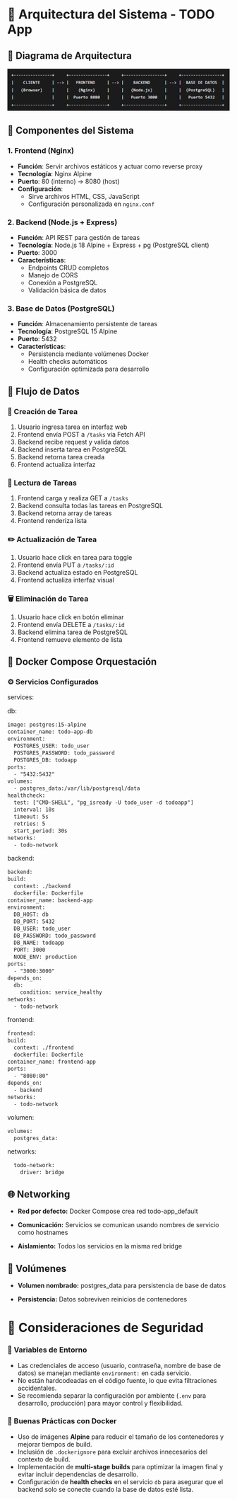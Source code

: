 # 📁 Arquitectura del Sistema - TODO App

## 🧭 Diagrama de Arquitectura

![Diagrama de Arquitectura](./img/Foto1.png)

## 🧩 Componentes del Sistema

### 1. Frontend (Nginx)
- **Función**: Servir archivos estáticos y actuar como reverse proxy
- **Tecnología**: Nginx Alpine
- **Puerto**: 80 (interno) → 8080 (host)
- **Configuración**: 
  - Sirve archivos HTML, CSS, JavaScript
  - Configuración personalizada en `nginx.conf`

### 2. Backend (Node.js + Express)
- **Función**: API REST para gestión de tareas
- **Tecnología**: Node.js 18 Alpine + Express + pg (PostgreSQL client)
- **Puerto**: 3000
- **Características**:
  - Endpoints CRUD completos
  - Manejo de CORS
  - Conexión a PostgreSQL
  - Validación básica de datos

### 3. Base de Datos (PostgreSQL)
- **Función**: Almacenamiento persistente de tareas
- **Tecnología**: PostgreSQL 15 Alpine
- **Puerto**: 5432
- **Características**:
  - Persistencia mediante volúmenes Docker
  - Health checks automáticos
  - Configuración optimizada para desarrollo

## 🔁 Flujo de Datos

### 📝 Creación de Tarea
1. Usuario ingresa tarea en interfaz web
2. Frontend envía POST a `/tasks` via Fetch API
3. Backend recibe request y valida datos
4. Backend inserta tarea en PostgreSQL
5. Backend retorna tarea creada
6. Frontend actualiza interfaz

### 📄 Lectura de Tareas
1. Frontend carga y realiza GET a `/tasks`
2. Backend consulta todas las tareas en PostgreSQL
3. Backend retorna array de tareas
4. Frontend renderiza lista

### ✏️ Actualización de Tarea
1. Usuario hace click en tarea para toggle
2. Frontend envía PUT a `/tasks/:id`
3. Backend actualiza estado en PostgreSQL
4. Frontend actualiza interfaz visual

### 🗑️ Eliminación de Tarea
1. Usuario hace click en botón eliminar
2. Frontend envía DELETE a `/tasks/:id`
3. Backend elimina tarea de PostgreSQL
4. Frontend remueve elemento de lista

## 🐳 Docker Compose Orquestación

### ⚙️ Servicios Configurados

services:

  db:
  
    image: postgres:15-alpine
    container_name: todo-app-db
    environment:
      POSTGRES_USER: todo_user
      POSTGRES_PASSWORD: todo_password
      POSTGRES_DB: todoapp
    ports:
      - "5432:5432"
    volumes:
      - postgres_data:/var/lib/postgresql/data
    healthcheck:
      test: ["CMD-SHELL", "pg_isready -U todo_user -d todoapp"]
      interval: 10s
      timeout: 5s
      retries: 5
      start_period: 30s
    networks:
      - todo-network

  backend:
  
    backend:
    build: 
      context: ./backend
      dockerfile: Dockerfile
    container_name: backend-app
    environment:
      DB_HOST: db
      DB_PORT: 5432
      DB_USER: todo_user
      DB_PASSWORD: todo_password
      DB_NAME: todoapp
      PORT: 3000
      NODE_ENV: production
    ports:
      - "3000:3000"  
    depends_on:
      db:
        condition: service_healthy
    networks:
      - todo-network

  frontend:
  
    frontend:
    build: 
      context: ./frontend
      dockerfile: Dockerfile
    container_name: frontend-app
    ports:
      - "8080:80"
    depends_on:
      - backend
    networks:
      - todo-network
      
  volumen:
    
    volumes:
      postgres_data:

  networks:
      
      todo-network:
        driver: bridge

## 🌐 Networking

- **Red por defecto:** Docker Compose crea red todo-app_default

- **Comunicación:** Servicios se comunican usando nombres de servicio como hostnames

- **Aislamiento:** Todos los servicios en la misma red bridge


## 💽 Volúmenes

- **Volumen nombrado:** postgres_data para persistencia de base de datos

- **Persistencia:** Datos sobreviven reinicios de contenedores

# 🔐 Consideraciones de Seguridad

### 🔑 Variables de Entorno

- Las credenciales de acceso (usuario, contraseña, nombre de base de datos) se manejan mediante `environment:` en cada servicio.
- No están hardcodeadas en el código fuente, lo que evita filtraciones accidentales.
- Se recomienda separar la configuración por ambiente (`.env` para desarrollo, producción) para mayor control y flexibilidad.

### 🧰 Buenas Prácticas con Docker

- Uso de imágenes **Alpine** para reducir el tamaño de los contenedores y mejorar tiempos de build.
- Inclusión de `.dockerignore` para excluir archivos innecesarios del contexto de build.
- Implementación de **multi-stage builds** para optimizar la imagen final y evitar incluir dependencias de desarrollo.
- Configuración de **health checks** en el servicio `db` para asegurar que el backend solo se conecte cuando la base de datos esté lista.
